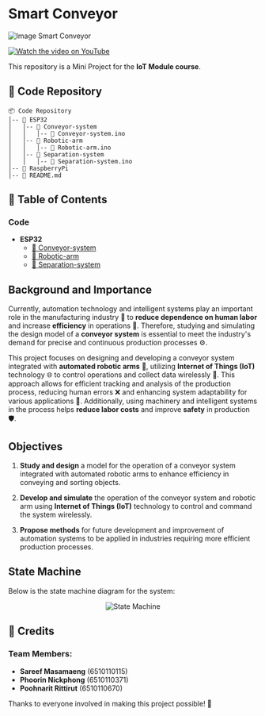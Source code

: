 # Smart Conveyor

![Image Smart Conveyor](https://github.com/user-attachments/assets/f2129a9a-3cb8-408c-97d1-9c127b653ccc)

[![Watch the video on YouTube](https://img.shields.io/badge/YouTube-Click%20to%20Watch-red?style=for-the-badge)](https://youtu.be/OV4U5MIKZWc)

This repository is a Mini Project for the **IoT Module course**.

## 📌 Code Repository

```
📦 Code Repository
│-- 📂 ESP32
│   │-- 📂 Conveyor-system
│   │   │-- 📜 Conveyor-system.ino
│   │-- 📂 Robotic-arm
│   │   │-- 📜 Robotic-arm.ino
│   │-- 📂 Separation-system
│   │   │-- 📜 Separation-system.ino
│-- 📂 RaspberryPi
│-- 📜 README.md
```

## 📖 Table of Contents

### Code
- **ESP32**
  - [📂 Conveyor-system](ESP32/Conveyor-system/Conveyor-system.ino)
  - [📂 Robotic-arm](ESP32/Robotic-arm/Robotic-arm.ino)
  - [📂 Separation-system](ESP32/Separation-system/Separation-system.ino)

## Background and Importance

Currently, automation technology and intelligent systems play an important role in the manufacturing industry 🤖 to **reduce dependence on human labor** and increase **efficiency** in operations 🚀. Therefore, studying and simulating the design model of a **conveyor system** is essential to meet the industry's demand for precise and continuous production processes ⚙️.

This project focuses on designing and developing a conveyor system integrated with **automated robotic arms** 🤖, utilizing **Internet of Things (IoT)** technology 🌐 to control operations and collect data wirelessly 📡. This approach allows for efficient tracking and analysis of the production process, reducing human errors ❌ and enhancing system adaptability for various applications 🔧. Additionally, using machinery and intelligent systems in the process helps **reduce labor costs** and improve **safety** in production 🛡️.

## Objectives

1. **Study and design** a model for the operation of a conveyor system integrated with automated robotic arms to enhance efficiency in conveying and sorting objects.
  
2. **Develop and simulate** the operation of the conveyor system and robotic arm using **Internet of Things (IoT)** technology to control and command the system wirelessly.

3. **Propose methods** for future development and improvement of automation systems to be applied in industries requiring more efficient production processes.

## State Machine

Below is the state machine diagram for the system:

<p align="center">
  <img src="https://github.com/user-attachments/assets/c8b5e1c1-1823-4b14-98b9-fce811c59a24" alt="State Machine">
</p>

## 🎉 Credits

### Team Members:
- **Sareef Masamaeng** (6510110115)
- **Phoorin Nickphong** (6510110371)
- **Poohnarit Rittirut** (6510110670)

Thanks to everyone involved in making this project possible! 🙏
